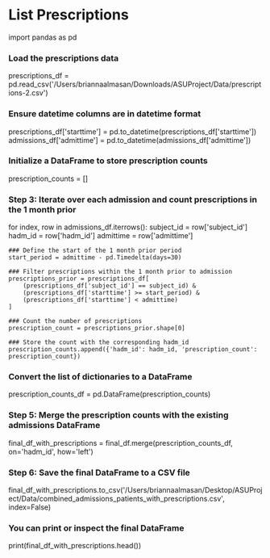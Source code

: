 # List Prescriptions

import pandas as pd

### Load the prescriptions data
prescriptions_df = pd.read_csv('/Users/briannaalmasan/Downloads/ASUProject/Data/prescriptions-2.csv')

### Ensure datetime columns are in datetime format
prescriptions_df['starttime'] = pd.to_datetime(prescriptions_df['starttime'])
admissions_df['admittime'] = pd.to_datetime(admissions_df['admittime'])

### Initialize a DataFrame to store prescription counts
prescription_counts = []

### Step 3: Iterate over each admission and count prescriptions in the 1 month prior
for index, row in admissions_df.iterrows():
    subject_id = row['subject_id']
    hadm_id = row['hadm_id']
    admittime = row['admittime']
    
    ### Define the start of the 1 month prior period
    start_period = admittime - pd.Timedelta(days=30)
    
    ### Filter prescriptions within the 1 month prior to admission
    prescriptions_prior = prescriptions_df[
        (prescriptions_df['subject_id'] == subject_id) &
        (prescriptions_df['starttime'] >= start_period) &
        (prescriptions_df['starttime'] < admittime)
    ]
    
    ### Count the number of prescriptions
    prescription_count = prescriptions_prior.shape[0]
    
    ### Store the count with the corresponding hadm_id
    prescription_counts.append({'hadm_id': hadm_id, 'prescription_count': prescription_count})

### Convert the list of dictionaries to a DataFrame
prescription_counts_df = pd.DataFrame(prescription_counts)

### Step 5: Merge the prescription counts with the existing admissions DataFrame
final_df_with_prescriptions = final_df.merge(prescription_counts_df, on='hadm_id', how='left')

### Step 6: Save the final DataFrame to a CSV file
final_df_with_prescriptions.to_csv('/Users/briannaalmasan/Desktop/ASUProject/Data/combined_admissions_patients_with_prescriptions.csv', index=False)

### You can print or inspect the final DataFrame
print(final_df_with_prescriptions.head())
